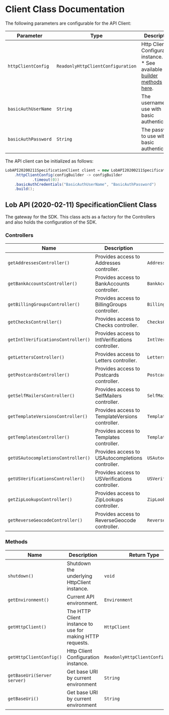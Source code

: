 
# Client Class Documentation

The following parameters are configurable for the API Client:

| Parameter | Type | Description |
|  --- | --- | --- |
| `httpClientConfig` | `ReadonlyHttpClientConfiguration` | Http Client Configuration instance.<br>* See available [builder methods here](/doc/http-client-configuration-builder.md). |
| `basicAuthUserName` | `String` | The username to use with basic authentication |
| `basicAuthPassword` | `String` | The password to use with basic authentication |

The API client can be initialized as follows:

```java
LobAPI20200211SpecificationClient client = new LobAPI20200211SpecificationClient.Builder()
    .httpClientConfig(configBuilder -> configBuilder
            .timeout(0))
    .basicAuthCredentials("BasicAuthUserName", "BasicAuthPassword")
    .build();
```

## Lob API (2020-02-11) SpecificationClient Class

The gateway for the SDK. This class acts as a factory for the Controllers and also holds the configuration of the SDK.

### Controllers

| Name | Description | Return Type |
|  --- | --- | --- |
| `getAddressesController()` | Provides access to Addresses controller. | `AddressesController` |
| `getBankAccountsController()` | Provides access to BankAccounts controller. | `BankAccountsController` |
| `getBillingGroupsController()` | Provides access to BillingGroups controller. | `BillingGroupsController` |
| `getChecksController()` | Provides access to Checks controller. | `ChecksController` |
| `getIntlVerificationsController()` | Provides access to IntlVerifications controller. | `IntlVerificationsController` |
| `getLettersController()` | Provides access to Letters controller. | `LettersController` |
| `getPostcardsController()` | Provides access to Postcards controller. | `PostcardsController` |
| `getSelfMailersController()` | Provides access to SelfMailers controller. | `SelfMailersController` |
| `getTemplateVersionsController()` | Provides access to TemplateVersions controller. | `TemplateVersionsController` |
| `getTemplatesController()` | Provides access to Templates controller. | `TemplatesController` |
| `getUSAutocompletionsController()` | Provides access to USAutocompletions controller. | `USAutocompletionsController` |
| `getUSVerificationsController()` | Provides access to USVerifications controller. | `USVerificationsController` |
| `getZipLookupsController()` | Provides access to ZipLookups controller. | `ZipLookupsController` |
| `getReverseGeocodeController()` | Provides access to ReverseGeocode controller. | `ReverseGeocodeController` |

### Methods

| Name | Description | Return Type |
|  --- | --- | --- |
| `shutdown()` | Shutdown the underlying HttpClient instance. | `void` |
| `getEnvironment()` | Current API environment. | `Environment` |
| `getHttpClient()` | The HTTP Client instance to use for making HTTP requests. | `HttpClient` |
| `getHttpClientConfig()` | Http Client Configuration instance. | `ReadonlyHttpClientConfiguration` |
| `getBaseUri(Server server)` | Get base URI by current environment | `String` |
| `getBaseUri()` | Get base URI by current environment | `String` |

